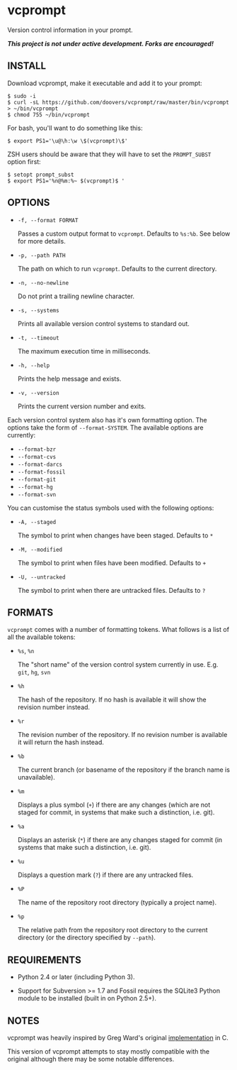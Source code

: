vcprompt
========

Version control information in your prompt.

***This project is not under active development. Forks are encouraged!***



INSTALL
-------

Download vcprompt, make it executable and add it to your prompt:

    $ sudo -i
    $ curl -sL https://github.com/doovers/vcprompt/raw/master/bin/vcprompt > ~/bin/vcprompt
    $ chmod 755 ~/bin/vcprompt

For bash, you'll want to do something like this:

    $ export PS1='\u@\h:\w \$(vcprompt)\$'

ZSH users should be aware that they will have to set the
`PROMPT_SUBST` option first:

    $ setopt prompt_subst
    $ export PS1='%n@%m:%~ $(vcprompt)$ '



OPTIONS
-------

* `-f, --format FORMAT`

  Passes a custom output format to `vcprompt`. Defaults to `%s:%b`.
  See below for more details.

* `-p, --path PATH`

  The path on which to run `vcprompt`. Defaults to the current
  directory.

* `-n, --no-newline`

  Do not print a trailing newline character.

* `-s, --systems`

  Prints all available version control systems to standard out.

* `-t, --timeout`

  The maximum execution time in milliseconds.

* `-h, --help`

  Prints the help message and exists.

* `-v, --version`

  Prints the current version number and exits.


Each version control system also has it's own formatting option.
The options take the form of `--format-SYSTEM`.
The available options are currently:

* `--format-bzr`
* `--format-cvs`
* `--format-darcs`
* `--format-fossil`
* `--format-git`
* `--format-hg`
* `--format-svn`

You can customise the status symbols used with the following options:

* `-A, --staged`

  The symbol to print when changes have been staged. Defaults to `*`

* `-M, --modified`

  The symbol to print when files have been modified. Defaults to `+`

* `-U, --untracked`

  The symbol to print when there are untracked files. Defaults to `?`



FORMATS
-------

`vcprompt` comes with a number of formatting tokens. What follows is a
list of all the available tokens:

* `%s`, `%n`

  The "short name" of the version control system currently in
  use. E.g. `git`, `hg`, `svn`

* `%h`

  The hash of the repository. If no hash is available it will show the
  revision number instead.

* `%r`

  The revision number of the repository. If no revision number is
  available it will return the hash instead.

* `%b`

  The current branch (or basename of the repository if the branch name
  is unavailable).

* `%m`

  Displays a plus symbol (`+`) if there are any changes (which are not
  staged for commit, in systems that make such a distinction, i.e. git).

* `%a`

  Displays an asterisk (`*`) if there are any changes staged for commit
  (in systems that make such a distinction, i.e. git).

* `%u`

  Displays a question mark (`?`) if there are any untracked files.

* `%P`

  The name of the repository root directory (typically a project name).

* `%p`

  The relative path from the repository root directory to the current
  directory (or the directory specified by `--path`).



REQUIREMENTS
------------

* Python 2.4 or later (including Python 3).

* Support for Subversion >= 1.7 and Fossil requires the SQLite3 Python
  module to be installed (built in on Python 2.5+).



NOTES
-----

vcprompt was heavily inspired by Greg Ward's original
[implementation][vcprompt] in C.

This version of vcprompt attempts to stay mostly compatible with the
original although there may be some notable differences.

[vcprompt]: http://vc.gerg.ca/hg/vcprompt/
